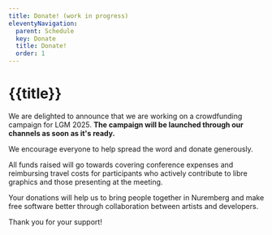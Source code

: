 ```yaml
---
title: Donate! (work in progress)
eleventyNavigation:
  parent: Schedule
  key: Donate
  title: Donate!
  order: 1
---
```


# {{title}}


We are delighted to announce that we are working on a crowdfunding campaign
for LGM 2025. **The campaign will be launched through our channels as soon as
it's ready.**

We encourage everyone to help spread the word and donate generously.

All funds raised will go towards covering conference expenses and
reimbursing travel costs for participants who actively contribute to
libre graphics and those presenting at the meeting.

Your donations will help us to bring people together in Nuremberg and make
free software better through collaboration between artists and developers.

Thank you for your support!
